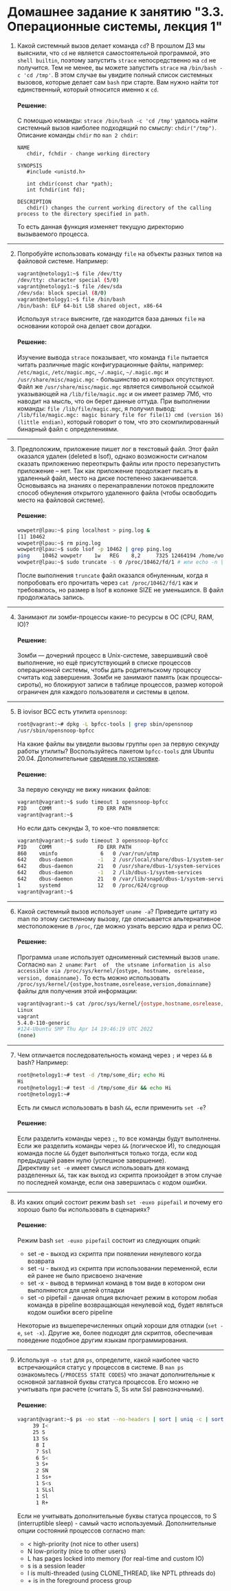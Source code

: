 # Домашнее задание к занятию "3.3. Операционные системы, лекция 1"

1. Какой системный вызов делает команда `cd`? В прошлом ДЗ мы выяснили, что `cd` не является самостоятельной  программой, это `shell builtin`, поэтому запустить `strace` непосредственно на `cd` не получится. Тем не менее, вы можете запустить `strace` на `/bin/bash -c 'cd /tmp'`. В этом случае вы увидите полный список системных вызовов, которые делает сам `bash` при старте. Вам нужно найти тот единственный, который относится именно к `cd`.  

    #### Решение:
    С помощью команды: `strace /bin/bash -c 'cd /tmp'` удалось найти системный вызов наиболее подходящий по смыслу: `chdir("/tmp")`. Описание команды `chdir` по `man 2 chdir`:
    ```
    NAME
       chdir, fchdir - change working directory

    SYNOPSIS
       #include <unistd.h>

       int chdir(const char *path);
       int fchdir(int fd);

    DESCRIPTION
       chdir() changes the current working directory of the calling process to the directory specified in path.
    ```
    То есть данная функция изменяет текущую директорию вызываемого процесса.
---
2. Попробуйте использовать команду `file` на объекты разных типов на файловой системе. Например:
    ```bash
    vagrant@netology1:~$ file /dev/tty
    /dev/tty: character special (5/0)
    vagrant@netology1:~$ file /dev/sda
    /dev/sda: block special (8/0)
    vagrant@netology1:~$ file /bin/bash
    /bin/bash: ELF 64-bit LSB shared object, x86-64
    ```
    Используя `strace` выясните, где находится база данных `file` на основании которой она делает свои догадки.  

    #### Решение:
    Изучение вывода `strace` показывает, что команда `file` пытается читать различные magic конфигурационные файлы, например: `/etc/magic`, `/etc/magic.mgc`, `~/.magic`, `~/.magic.mgc` и `/usr/share/misc/magic.mgc` - большинство из которых отсутствуют. Файл же `/usr/share/misc/magic.mgc` является символьной ссылкой указывающей на `/lib/file/magic.mgc` и он имеет размер 7Мб, что наводит на мысль, что он берет данные оттуда. При выполнении команды: `file /lib/file/magic.mgc`, я получил вывод: `/lib/file/magic.mgc: magic binary file for file(1) cmd (version 16) (little endian)`, который говорит о том, что это скомпилированный бинарный файл с определениями.
---
3. Предположим, приложение пишет лог в текстовый файл. Этот файл оказался удален (deleted в lsof), однако возможности сигналом сказать приложению переоткрыть файлы или просто перезапустить приложение – нет. Так как приложение продолжает писать в удаленный файл, место на диске постепенно заканчивается. Основываясь на знаниях о перенаправлении потоков предложите способ обнуления открытого удаленного файла (чтобы освободить место на файловой системе).

    #### Решение:
    ```bash
    wowpetr@lpau:~$ ping localhost > ping.log &
    [1] 10462
    wowpetr@lpau:~$ rm ping.log
    wowpetr@lpau:~$ sudo lsof -p 10462 | grep ping.log
    ping    10462 wowpetr    1w   REG    8,2     7325 12464194 /home/wowpetr/ping.log (deleted)
    wowpetr@lpau:~$ sudo truncate -s 0 /proc/10462/fd/1 # или echo -n | sudo tee /proc/10462/fd/1
    ```
    После выполнения `truncate` файл оказался обнуленным, когда я попробовать его прочитать через `cat /proc/10462/fd/1` как и требовалось, но размер в lsof в колонке SIZE не уменьшился. В файл продолжалась запись.
---
4. Занимают ли зомби-процессы какие-то ресурсы в ОС (CPU, RAM, IO)?

    #### Решение:
    Зомби — дочерний процесс в Unix-системе, завершивший своё выполнение, но ещё присутствующий в списке процессов операционной системы, чтобы дать родительскому процессу считать код завершения. Зомби не занимают память (как процессы-сироты), но блокируют записи в таблице процессов, размер которой ограничен для каждого пользователя и системы в целом.
---
5. В iovisor BCC есть утилита `opensnoop`:
    ```bash
    root@vagrant:~# dpkg -L bpfcc-tools | grep sbin/opensnoop
    /usr/sbin/opensnoop-bpfcc
    ```
    На какие файлы вы увидели вызовы группы `open` за первую секунду работы утилиты? Воспользуйтесь пакетом `bpfcc-tools` для Ubuntu 20.04. Дополнительные [сведения по установке](https://github.com/iovisor/bcc/blob/master/INSTALL.md).

    #### Решение:
    За первую секунду не вижу никаких файлов:
    ```bash
    vagrant@vagrant:~$ sudo timeout 1 opensnoop-bpfcc
    PID    COMM               FD ERR PATH
    vagrant@vagrant:~$
    ```
    Но если дать секунды 3, то кое-что появляется:
    ```bash
    vagrant@vagrant:~$ sudo timeout 3 opensnoop-bpfcc
    PID    COMM               FD ERR PATH
    860    vminfo              6   0 /var/run/utmp
    642    dbus-daemon        -1   2 /usr/local/share/dbus-1/system-services
    642    dbus-daemon        21   0 /usr/share/dbus-1/system-services
    642    dbus-daemon        -1   2 /lib/dbus-1/system-services
    642    dbus-daemon        21   0 /var/lib/snapd/dbus-1/system-services/
    1      systemd            12   0 /proc/624/cgroup
    vagrant@vagrant:~$   
    ```
---
6. Какой системный вызов использует `uname -a`? Приведите цитату из man по этому системному вызову, где описывается альтернативное местоположение в `/proc`, где можно узнать версию ядра и релиз ОС.

    #### Решение:
    Программа `uname` использует одноименный системный вызов `uname`. Согласно `man 2 uname`: `Part  of  the utsname information is also accessible via /proc/sys/kernel/{ostype, hostname, osrelease, version,
       domainname}.` То есть можно использовать `/proc/sys/kernel/{ostype,hostname,osrelease,version,domainname}` файлы для получения этой информации:
    ```bash
    vagrant@vagrant:~$ cat /proc/sys/kernel/{ostype,hostname,osrelease,version,domainname}
    Linux
    vagrant
    5.4.0-110-generic
    #124-Ubuntu SMP Thu Apr 14 19:46:19 UTC 2022
   (none)
    ```
---
7. Чем отличается последовательность команд через `;` и через `&&` в bash? Например:
    ```bash
    root@netology1:~# test -d /tmp/some_dir; echo Hi
    Hi
    root@netology1:~# test -d /tmp/some_dir && echo Hi
    root@netology1:~#
    ```
    Есть ли смысл использовать в bash `&&`, если применить `set -e`?

    #### Решение:
    Если разделить команды через `;`, то все команды будут выполнены. Если же разделить команды через `&&` (логическое И), то следующая команда после `&&` будет выполняться только тогда, если код предыдущей равен нулю (успешное завершение).  
    Директиву `set -e` имеет смысл использовать для команд разделенных `&&`, так как выход из скрипта произойдет в этом случае по последней команде, если она завершилась с кодом ошибки.
---
8. Из каких опций состоит режим bash `set -euxo pipefail` и почему его хорошо было бы использовать в сценариях?

    #### Решение:
    Режим bash `set -euxo pipefail` состоит из следующих опций:
    * set -e - выход из скрипта при появлении ненулевого когда возврата
    * set -u - выход из скрипта при использовании переменной, если ей ранее не было присвоено значение
    * set -x - вывод в терминал команд в том виде в котором они выполняются для целей отладки
    * set -o pipefail - данная опция включает режим в котором любая команда в pipeline возвращающая ненулевой код, будет являться кодом ошибки всего pipeline  
   
   Некоторые из вышеперечисленных опций хороши для отладки (`set -e`, `set -x`). Другие же, более подходят для скриптов, обеспечивая поведение подобное другим языкам программирования.
---
9. Используя `-o stat` для `ps`, определите, какой наиболее часто встречающийся статус у процессов в системе. В `man ps` ознакомьтесь (`/PROCESS STATE CODES`) что значат дополнительные к основной заглавной буквы статуса процессов. Его можно не учитывать при расчете (считать S, Ss или Ssl равнозначными).

    #### Решение:
    ```bash
    vagrant@vagrant:~$ ps -eo stat --no-headers | sort | uniq -c | sort -nr -k1
         39 I<
         25 S
         13 Ss
          8 I
          7 Ssl
          6 S<
          3 S+
          2 SN
          1 Ss+
          1 S<s
          1 SLsl
          1 Sl
          1 R+ 
    ```
    Если не учитывать дополнительные буквы статуса процессов, то S (interruptible sleep) - самый часто используемый.
    Дополнительные опции состояний процессов согласно man:  
    * <    high-priority (not nice to other users)
    * N    low-priority (nice to other users)
    * L    has pages locked into memory (for real-time and custom IO)
    * s    is a session leader
    * l    is multi-threaded (using CLONE_THREAD, like NPTL pthreads do)
    * \+    is in the foreground process group
